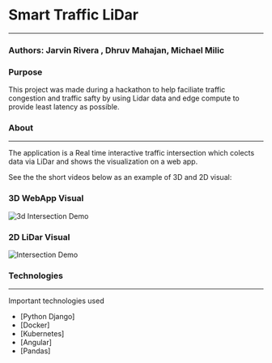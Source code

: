 # Smart Traffic LiDar
----------
### Authors: Jarvin Rivera , Dhruv Mahajan, Michael Milic

### Purpose
This project was made during a hackathon to help faciliate traffic congestion and traffic safty by using Lidar data and edge compute to provide least latency as possible.

### About
----------
The application is a Real time interactive traffic intersection which colects data via LiDar and shows the visualization on a web app.

See the the short videos below as an example of 3D and 2D visual:

### 3D WebApp Visual
![3d Intersection Demo](/3dVisual2.gif)

### 2D LiDar Visual
![ Intersection Demo](/lidar_of_intersection.gif)


### Technologies
----------
Important technologies used
* [Python Django]
* [Docker]
* [Kubernetes]
* [Angular]
* [Pandas]

